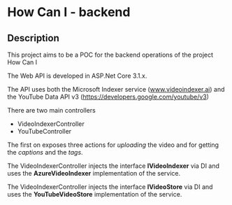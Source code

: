 # How Can I - backend

## Description
This project aims to be a POC for the backend operations of the project How Can I

The Web API is developed in ASP.Net Core 3.1.x.

The API uses both the Microsoft Indexer service (www.videoindexer.ai) and the YouTube Data API v3 (https://developers.google.com/youtube/v3)

There are two main controllers
- VideoIndexerController
- YouTubeController

The first on exposes three actions for *uploading* the video and for getting the *captions* and the *tags*.

The VideoIndexerController injects the interface **IVideoIndexer** via DI and uses the **AzureVideoIndexer** implementation of the service.

The VideoIndexerController injects the interface **IVideoStore** via DI and uses the **YouTubeVideoStore** implementation of the service. 


